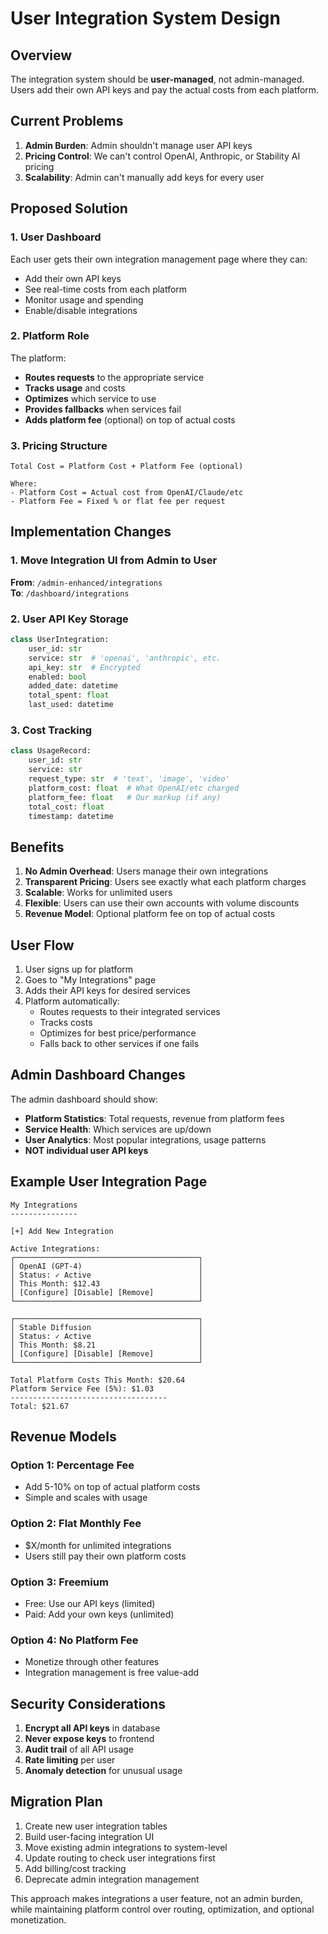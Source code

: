 # User Integration System Design

## Overview

The integration system should be **user-managed**, not admin-managed. Users add their own API keys and pay the actual costs from each platform.

## Current Problems

1. **Admin Burden**: Admin shouldn't manage user API keys
2. **Pricing Control**: We can't control OpenAI, Anthropic, or Stability AI pricing
3. **Scalability**: Admin can't manually add keys for every user

## Proposed Solution

### 1. User Dashboard
Each user gets their own integration management page where they can:
- Add their own API keys
- See real-time costs from each platform
- Monitor usage and spending
- Enable/disable integrations

### 2. Platform Role
The platform:
- **Routes requests** to the appropriate service
- **Tracks usage** and costs
- **Optimizes** which service to use
- **Provides fallbacks** when services fail
- **Adds platform fee** (optional) on top of actual costs

### 3. Pricing Structure

```
Total Cost = Platform Cost + Platform Fee (optional)

Where:
- Platform Cost = Actual cost from OpenAI/Claude/etc
- Platform Fee = Fixed % or flat fee per request
```

## Implementation Changes

### 1. Move Integration UI from Admin to User

**From**: `/admin-enhanced/integrations`  
**To**: `/dashboard/integrations`

### 2. User API Key Storage

```python
class UserIntegration:
    user_id: str
    service: str  # 'openai', 'anthropic', etc.
    api_key: str  # Encrypted
    enabled: bool
    added_date: datetime
    total_spent: float
    last_used: datetime
```

### 3. Cost Tracking

```python
class UsageRecord:
    user_id: str
    service: str
    request_type: str  # 'text', 'image', 'video'
    platform_cost: float  # What OpenAI/etc charged
    platform_fee: float   # Our markup (if any)
    total_cost: float
    timestamp: datetime
```

## Benefits

1. **No Admin Overhead**: Users manage their own integrations
2. **Transparent Pricing**: Users see exactly what each platform charges
3. **Scalable**: Works for unlimited users
4. **Flexible**: Users can use their own accounts with volume discounts
5. **Revenue Model**: Optional platform fee on top of actual costs

## User Flow

1. User signs up for platform
2. Goes to "My Integrations" page
3. Adds their API keys for desired services
4. Platform automatically:
   - Routes requests to their integrated services
   - Tracks costs
   - Optimizes for best price/performance
   - Falls back to other services if one fails

## Admin Dashboard Changes

The admin dashboard should show:
- **Platform Statistics**: Total requests, revenue from platform fees
- **Service Health**: Which services are up/down
- **User Analytics**: Most popular integrations, usage patterns
- **NOT individual user API keys**

## Example User Integration Page

```
My Integrations
---------------

[+] Add New Integration

Active Integrations:
┌─────────────────────────────────────────┐
│ OpenAI (GPT-4)                          │
│ Status: ✓ Active                        │
│ This Month: $12.43                      │
│ [Configure] [Disable] [Remove]          │
└─────────────────────────────────────────┘

┌─────────────────────────────────────────┐
│ Stable Diffusion                        │
│ Status: ✓ Active                        │
│ This Month: $8.21                       │
│ [Configure] [Disable] [Remove]          │
└─────────────────────────────────────────┘

Total Platform Costs This Month: $20.64
Platform Service Fee (5%): $1.03
-----------------------------------
Total: $21.67
```

## Revenue Models

### Option 1: Percentage Fee
- Add 5-10% on top of actual platform costs
- Simple and scales with usage

### Option 2: Flat Monthly Fee
- $X/month for unlimited integrations
- Users still pay their own platform costs

### Option 3: Freemium
- Free: Use our API keys (limited)
- Paid: Add your own keys (unlimited)

### Option 4: No Platform Fee
- Monetize through other features
- Integration management is free value-add

## Security Considerations

1. **Encrypt all API keys** in database
2. **Never expose keys** to frontend
3. **Audit trail** of all API usage
4. **Rate limiting** per user
5. **Anomaly detection** for unusual usage

## Migration Plan

1. Create new user integration tables
2. Build user-facing integration UI
3. Move existing admin integrations to system-level
4. Update routing to check user integrations first
5. Add billing/cost tracking
6. Deprecate admin integration management

This approach makes integrations a user feature, not an admin burden, while maintaining platform control over routing, optimization, and optional monetization.